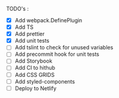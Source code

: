TODO's :

- [x] Add webpack.DefinePlugin
- [x] Add TS
- [x] Add prettier
- [x] Add unit tests
- [ ] Add tslint to check for unused variables
- [ ] Add precommit hook for unit tests
- [ ] Add Storybook
- [ ] Add CI to hithub
- [ ] Add CSS GRIDS
- [ ] Add styled-components
- [ ] Deploy to Netlify
